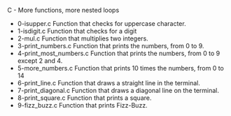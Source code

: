 C - More functions, more nested loops

* 0-isupper.c Function that checks for uppercase character.
* 1-isdigit.c Function that checks for a digit
* 2-mul.c Function that multiplies two integers.
* 3-print_numbers.c Function that prints the numbers, from 0 to 9.
* 4-print_most_numbers.c Function that prints the numbers, from 0 to 9 except 2 and 4.
* 5-more_numbers.c Function that prints 10 times the numbers, from 0 to 14
* 6-print_line.c Function that draws a straight line in the terminal.
* 7-print_diagonal.c Function that draws a diagonal line on the terminal.
* 8-print_square.c Function that prints a square.
* 9-fizz_buzz.c Function that prints Fizz-Buzz.
